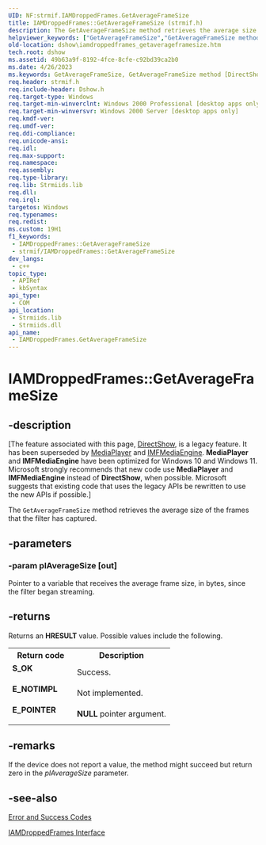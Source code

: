```yaml
---
UID: NF:strmif.IAMDroppedFrames.GetAverageFrameSize
title: IAMDroppedFrames::GetAverageFrameSize (strmif.h)
description: The GetAverageFrameSize method retrieves the average size of the frames that the filter has captured.
helpviewer_keywords: ["GetAverageFrameSize","GetAverageFrameSize method [DirectShow]","GetAverageFrameSize method [DirectShow]","IAMDroppedFrames interface","IAMDroppedFrames interface [DirectShow]","GetAverageFrameSize method","IAMDroppedFrames.GetAverageFrameSize","IAMDroppedFrames::GetAverageFrameSize","IAMDroppedFramesGetAverageFrameSize","dshow.iamdroppedframes_getaverageframesize","strmif/IAMDroppedFrames::GetAverageFrameSize"]
old-location: dshow\iamdroppedframes_getaverageframesize.htm
tech.root: dshow
ms.assetid: 49b63a9f-8192-4fce-8cfe-c92bd39ca2b0
ms.date: 4/26/2023
ms.keywords: GetAverageFrameSize, GetAverageFrameSize method [DirectShow], GetAverageFrameSize method [DirectShow],IAMDroppedFrames interface, IAMDroppedFrames interface [DirectShow],GetAverageFrameSize method, IAMDroppedFrames.GetAverageFrameSize, IAMDroppedFrames::GetAverageFrameSize, IAMDroppedFramesGetAverageFrameSize, dshow.iamdroppedframes_getaverageframesize, strmif/IAMDroppedFrames::GetAverageFrameSize
req.header: strmif.h
req.include-header: Dshow.h
req.target-type: Windows
req.target-min-winverclnt: Windows 2000 Professional [desktop apps only]
req.target-min-winversvr: Windows 2000 Server [desktop apps only]
req.kmdf-ver: 
req.umdf-ver: 
req.ddi-compliance: 
req.unicode-ansi: 
req.idl: 
req.max-support: 
req.namespace: 
req.assembly: 
req.type-library: 
req.lib: Strmiids.lib
req.dll: 
req.irql: 
targetos: Windows
req.typenames: 
req.redist: 
ms.custom: 19H1
f1_keywords:
 - IAMDroppedFrames::GetAverageFrameSize
 - strmif/IAMDroppedFrames::GetAverageFrameSize
dev_langs:
 - c++
topic_type:
 - APIRef
 - kbSyntax
api_type:
 - COM
api_location:
 - Strmiids.lib
 - Strmiids.dll
api_name:
 - IAMDroppedFrames.GetAverageFrameSize
---
```


# IAMDroppedFrames::GetAverageFrameSize


## -description

\[The feature associated with this page, [DirectShow](/windows/win32/directshow/directshow), is a legacy feature. It has been superseded by [MediaPlayer](/uwp/api/Windows.Media.Playback.MediaPlayer) and [IMFMediaEngine](/windows/win32/api/mfmediaengine/nn-mfmediaengine-imfmediaengine). **MediaPlayer** and **IMFMediaEngine** have been optimized for Windows 10 and Windows 11. Microsoft strongly recommends that new code use **MediaPlayer** and **IMFMediaEngine** instead of **DirectShow**, when possible. Microsoft suggests that existing code that uses the legacy APIs be rewritten to use the new APIs if possible.\]

The <code>GetAverageFrameSize</code> method retrieves the average size of the frames that the filter has captured.

## -parameters

### -param plAverageSize [out]

Pointer to a variable that receives the average frame size, in bytes, since the filter began streaming.

## -returns

Returns an <b>HRESULT</b> value. Possible values include the following.

<table>
<tr>
<th>Return code</th>
<th>Description</th>
</tr>
<tr>
<td width="40%">
<dl>
<dt><b>S_OK</b></dt>
</dl>
</td>
<td width="60%">
Success.

</td>
</tr>
<tr>
<td width="40%">
<dl>
<dt><b>E_NOTIMPL</b></dt>
</dl>
</td>
<td width="60%">
Not implemented.

</td>
</tr>
<tr>
<td width="40%">
<dl>
<dt><b>E_POINTER</b></dt>
</dl>
</td>
<td width="60%">
<b>NULL</b> pointer argument.

</td>
</tr>
</table>

## -remarks

If the device does not report a value, the method might succeed but return zero in the <i>plAverageSize</i> parameter.

## -see-also

<a href="/windows/desktop/DirectShow/error-and-success-codes">Error and Success Codes</a>



<a href="/windows/desktop/api/strmif/nn-strmif-iamdroppedframes">IAMDroppedFrames Interface</a>